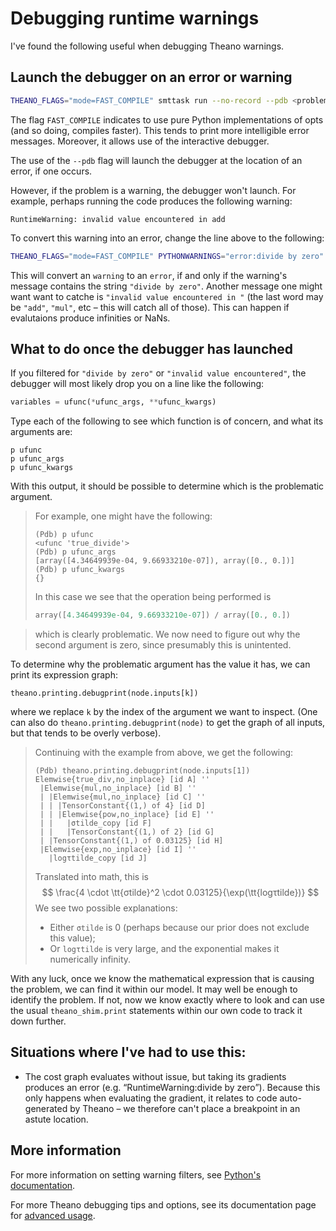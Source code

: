 # Debugging runtime warnings

I've found the following useful when debugging Theano warnings. 

## Launch the debugger on an error or warning

```bash
THEANO_FLAGS="mode=FAST_COMPILE" smttask run --no-record --pdb <problematic taskname>
```

The flag `FAST_COMPILE` indicates to use pure Python implementations of opts (and so doing, compiles faster). This tends to print more intelligible error messages. Moreover, it allows use of the interactive debugger.

The use of the `--pdb` flag will launch the debugger at the location of an error, if one occurs.

However, if the problem is a warning, the debugger won't launch. For example, perhaps running the code produces the following warning:

```
RuntimeWarning: invalid value encountered in add
```

To convert this warning into an error, change the line above to the following:

```bash
THEANO_FLAGS="mode=FAST_COMPILE" PYTHONWARNINGS="error:divide by zero" smttask run --no-record --pdb <problematic taskname>
```

This will convert an `warning` to an `error`, if and only if the warning's message contains the string `"divide by zero"`. Another message one might want want to catche is `"invalid value encountered in "` (the last word may be `"add"`, `"mul"`, etc – this will catch all of those). This can happen if evalutaions produce infinities or NaNs.

## What to do once the debugger has launched

If you filtered for `"divide by zero"` or `"invalid value encountered"`, the debugger will most likely drop you on a line like the following:

```python
variables = ufunc(*ufunc_args, **ufunc_kwargs)
```

Type each of the following to see which function is of concern, and what its arguments are:

```
p ufunc
p ufunc_args
p ufunc_kwargs
```

With this output, it should be possible to determine which is the problematic argument.

> For example, one might have the following:
>
> ```
> (Pdb) p ufunc
> <ufunc 'true_divide'>
> (Pdb) p ufunc_args
> [array([4.34649939e-04, 9.66933210e-07]), array([0., 0.])]
> (Pdb) p ufunc_kwargs
> {}
> ```
>
> In this case we see that the operation being performed is
>
> ```python
> array([4.34649939e-04, 9.66933210e-07]) / array([0., 0.])
> ```

> which is clearly problematic. We now need to figure out why the second argument is zero, since presumably this is unintented.

To determine why the problematic argument has the value it has, we can print its expression graph:

```
theano.printing.debugprint(node.inputs[k])
```
where we replace `k` by the index of the argument we want to inspect. (One can also do `theano.printing.debugprint(node)` to get the graph of all inputs, but that tends to be overly verbose).

> Continuing with the example from above, we get the following:
>
> ```
> (Pdb) theano.printing.debugprint(node.inputs[1])
> Elemwise{true_div,no_inplace} [id A] ''   
>  |Elemwise{mul,no_inplace} [id B] ''   
>  | |Elemwise{mul,no_inplace} [id C] ''   
>  | | |TensorConstant{(1,) of 4} [id D]
>  | | |Elemwise{pow,no_inplace} [id E] ''   
>  | |   |σtilde_copy [id F]
>  | |   |TensorConstant{(1,) of 2} [id G]
>  | |TensorConstant{(1,) of 0.03125} [id H]
>  |Elemwise{exp,no_inplace} [id I] ''   
>    |logτtilde_copy [id J]
> ```
>
> Translated into math, this is
> $$ \frac{4 \cdot \tt{σtilde}^2 \cdot 0.03125}{\exp(\tt{logτtilde})} $$
> We see two possible explanations:
> - Either `σtilde` is 0 (perhaps because our prior does not exclude this value);
> - Or `logτtilde` is very large, and the exponential makes it numerically infinity.

With any luck, once we know the mathematical expression that is causing the problem, we can find it within our model. It may well be enough to identify the problem. If not, now we know exactly where to look and can use the usual `theano_shim.print` statements within our own code to track it down further.



## Situations where I've had to use this:

- The cost graph evaluates without issue, but taking its gradients produces an error (e.g. “RuntimeWarning:divide by zero”). Because this only happens when evaluating the gradient, it relates to code auto-generated by Theano – we therefore can't place a breakpoint in an astute location.

## More information

For more information on setting warning filters, see [Python's documentation](https://docs.python.org/3/library/warnings.html#warning-filter).

For more Theano debugging tips and options, see its documentation page for [advanced usage](https://theano-pymc.readthedocs.io/en/latest/crei2013/advanced_theano.html#debugging).